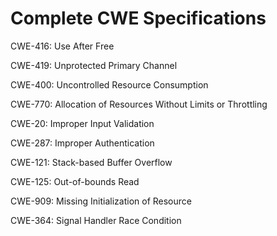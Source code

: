 

# Complete CWE Specifications

CWE-416: Use After Free

CWE-419: Unprotected Primary Channel

CWE-400: Uncontrolled Resource Consumption

CWE-770: Allocation of Resources Without Limits or Throttling

CWE-20: Improper Input Validation

CWE-287: Improper Authentication

CWE-121: Stack-based Buffer Overflow

CWE-125: Out-of-bounds Read

CWE-909: Missing Initialization of Resource

CWE-364: Signal Handler Race Condition